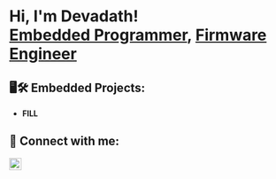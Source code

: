 <h1>Hi, I'm Devadath! <br/><a href="https://github.com/Devadath-S">Embedded Programmer</a>, <a href="https://www.linkedin.com/in/devadath-s/">Firmware Engineer</a></h1>

<h2>🖥️🛠️ Embedded Projects:</h2>

- <b>FILL</b>

<h2> 🤳 Connect with me:</h2>

[<img align="left" alt="Devadath S | LinkedIn" width="22px" src="https://cdn.jsdelivr.net/npm/simple-icons@v3/icons/linkedin.svg" />][linkedin]

[linkedin]: https://linkedin.com/in/joshmadakor
<!--
**Devadath-S/Devadath-S** is a ✨ _special_ ✨ repository because its `README.md` (this file) appears on your GitHub profile.

Here are some ideas to get you started:

- 🔭 I’m currently working on ...
- 🌱 I’m currently learning ...
- 👯 I’m looking to collaborate on ...
- 🤔 I’m looking for help with ...
- 💬 Ask me about ...
- 📫 How to reach me: ...
- 😄 Pronouns: ...
- ⚡ Fun fact: ...
-->
